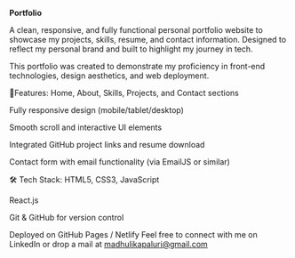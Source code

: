 **Portfolio**



A clean, responsive, and fully functional personal portfolio website to showcase my projects, skills, resume, and contact information. Designed to reflect my personal brand and built to highlight my journey in tech.

This portfolio was created to demonstrate my proficiency in front-end technologies, design aesthetics, and web deployment.

🚀Features:
Home, About, Skills, Projects, and Contact sections

Fully responsive design (mobile/tablet/desktop)

Smooth scroll and interactive UI elements

Integrated GitHub project links and resume download

Contact form with email functionality (via EmailJS or similar)

🛠️ Tech Stack:
HTML5, CSS3, JavaScript

React.js 

Git & GitHub for version control

Deployed on GitHub Pages / Netlify
Feel free to connect with me on LinkedIn or drop a mail at madhulikapaluri@gmail.com
